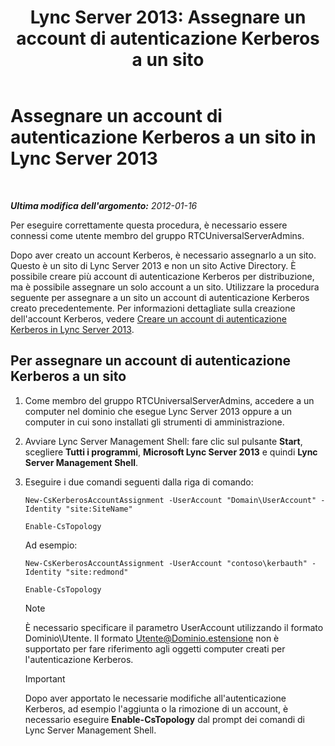 ﻿---
title: 'Lync Server 2013: Assegnare un account di autenticazione Kerberos a un sito'
TOCTitle: Assegnare un account di autenticazione Kerberos a un sito
ms:assetid: 3d9c587c-c8b8-4f81-8ed9-1458a31fc292
ms:mtpsurl: https://technet.microsoft.com/it-it/library/Gg425901(v=OCS.15)
ms:contentKeyID: 49300288
ms.date: 08/24/2015
mtps_version: v=OCS.15
ms.translationtype: HT
---

# Assegnare un account di autenticazione Kerberos a un sito in Lync Server 2013

 

_**Ultima modifica dell'argomento:** 2012-01-16_

Per eseguire correttamente questa procedura, è necessario essere connessi come utente membro del gruppo RTCUniversalServerAdmins.

Dopo aver creato un account Kerberos, è necessario assegnarlo a un sito. Questo è un sito di Lync Server 2013 e non un sito Active Directory. È possibile creare più account di autenticazione Kerberos per distribuzione, ma è possibile assegnare un solo account a un sito. Utilizzare la procedura seguente per assegnare a un sito un account di autenticazione Kerberos creato precedentemente. Per informazioni dettagliate sulla creazione dell'account Kerberos, vedere [Creare un account di autenticazione Kerberos in Lync Server 2013](lync-server-2013-create-a-kerberos-authentication-account.md).

## Per assegnare un account di autenticazione Kerberos a un sito

1.  Come membro del gruppo RTCUniversalServerAdmins, accedere a un computer nel dominio che esegue Lync Server 2013 oppure a un computer in cui sono installati gli strumenti di amministrazione.

2.  Avviare Lync Server Management Shell: fare clic sul pulsante **Start**, scegliere **Tutti i programmi**, **Microsoft Lync Server 2013** e quindi **Lync Server Management Shell**.

3.  Eseguire i due comandi seguenti dalla riga di comando:
    
        New-CsKerberosAccountAssignment -UserAccount "Domain\UserAccount" -Identity "site:SiteName"
    
        Enable-CsTopology
    
    Ad esempio:
    
        New-CsKerberosAccountAssignment -UserAccount "contoso\kerbauth" -Identity "site:redmond"
    
        Enable-CsTopology
    

    > [!NOTE]
    > È necessario specificare il parametro UserAccount utilizzando il formato Dominio\Utente. Il formato Utente@Dominio.estensione non è supportato per fare riferimento agli oggetti computer creati per l'autenticazione Kerberos.

    
    > [!IMPORTANT]  
    > Dopo aver apportato le necessarie modifiche all'autenticazione Kerberos, ad esempio l'aggiunta o la rimozione di un account, è necessario eseguire <strong>Enable-CsTopology</strong> dal prompt dei comandi di Lync Server Management Shell.
